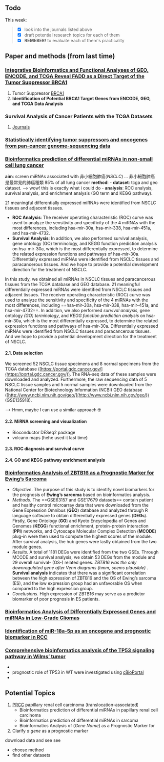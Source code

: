 ## Todo

This week:
>- [x] look into the journals listed above
>- [x] draft potential research topics for each of them
>- [x] **REMEBER!** to evaluate each of them's practicality

## Paper and methods (**from last time**)

### [Integrative Bioinformatics and Functional Analyses of GEO, ENCODE, and TCGA Reveal FADD as a Direct Target of the Tumor Suppressor BRCA1](https://www.mdpi.com/1422-0067/19/5/1458/htm)

1.  Tumor Suppressor [BRCA1](https://www.ntuh.gov.tw/gene-lab-mollab/Fpage.action?muid=4048&fid=3866)
2.  **Identification of Potential BRCA1 Target Genes from ENCODE, GEO, and TCGA Data Analysis**

### Survival Analysis of Cancer Patients with the TCGA Datasets

1.  [Journals](https://www.google.com/search?q=survival+analysis+journal+tcga&client=firefox-b-d&biw=1280&bih=687&ei=vmKaYYG4Eabm2roPq4y9sA4&ved=0ahUKEwiBj9Dp36n0AhUms1YBHStGD-YQ4dUDCA0&uact=5&oq=survival+analysis+journal+tcga&gs_lcp=Cgdnd3Mtd2l6EAM6BwgAELADEBM6CwgAELADEAgQHhATOgQIABATOgYIABAeEBM6BQghEKABSgQIQRgBUNUBWMcfYIEhaAJwAHgAgAHZAYgBkgmSAQU0LjQuMZgBAKABAcgBA8ABAQ&sclient=gws-wiz)

### [Statistically identifying tumor suppressors and oncogenes from pan-cancer genome-sequencing data](https://www.ncbi.nlm.nih.gov/pmc/articles/PMC4757952/)


### [Bioinformatics prediction of differential miRNAs in non-small cell lung cancer](https://journals.plos.org/plosone/article?id=10.1371/journal.pone.0254854)
**aim**: screen miRNAs associated with 非小細胞肺癌(_NSCLC_) ... 非小細胞肺癌是最常見的肺癌種類 85% of all lung cancer
**method**: 
	- **dataset**: tcga and geo dataset. --> wow! this is exactly what i could do
	- **analysis**: ROC analysis, survival analysis, and enrichment analysis (GO term and KEGG pathway).
	
21 meaningful differentially expressed miRNAs were identified from NSCLC tissues and adjacent tissues. 
- **ROC Analysis**: The receiver operating characteristic (ROC) curve was used to analyze the sensitivity and specificity of the 4 miRNAs with the most differences, including hsa-mir-30a, hsa-mir-338, hsa-mir-451a, and hsa-mir-4732. 
- **Survival Analysis**: In addition, we also performed survival analysis, gene ontology (GO) terminology, and KEGG function prediction analysis on hsa-mir-30a, which is the most differentially expressed, to determine the related expression functions and pathways of hsa-mir-30a. Differentially expressed miRNAs were identified from NSCLC tissues and paracancerous tissues. And we hope to provide a potential development direction for the treatment of NSCLC.

In this study, we obtained all miRNAs in NSCLC tissues and paracancerous tissues from the TCGA database and GEO database. 21 meaningful differentially expressed miRNAs were identified from NSCLC tissues and adjacent tissues. The receiver operating characteristic (ROC) curve was used to analyze the sensitivity and specificity of the 4 miRNAs with the most differences, including ==hsa-mir-30a, hsa-mir-338, hsa-mir-451a, and hsa-mir-4732==. In addition, we also performed *survival analysis*, gene ontology *(GO) terminology*, and *KEGG function prediction analysis* on hsa-mir-30a, which is the most differentially expressed, to determine the related expression functions and pathways of hsa-mir-30a. Differentially expressed miRNAs were identified from NSCLC tissues and paracancerous tissues. And we hope to provide a potential development direction for the treatment of NSCLC.


#### 2.1. Data selection

We screened 52 NSCLC tissue specimens and 8 normal specimens from the TCGA database ([https://portal.gdc.cancer.gov/](https://portal.gdc.cancer.gov/)). The RNA-seq data of these samples were downloaded and analyzed. Furthermore, the raw sequencing data of 5 NSCLC tissue samples and 5 normal samples were downloaded from the National Center for Biotechnology Information (NCBI) GEO database ([http://www.ncbi.nlm.nih.gov/geo/](http://www.ncbi.nlm.nih.gov/geo/)) (GSE135918).

--> Hmm, maybe I can use a similar approach 🤓

#### 2.2. MiRNA screening and visualization
- Bioconductor DESeq2 package
- volcano maps (hehe used it last time)
#### 2.3. ROC diagnosis and survival curve
#### 2.4. GO and KEGG pathway enrichment analysis

### [Bioinformatics Analysis of ZBTB16 as a Prognostic Marker for Ewing’s Sarcoma](https://www.hindawi.com/journals/bmri/2021/1989917/)
- _Objective_. The purpose of this study is to identify novel biomarkers for the prognosis of **Ewing’s sarcoma** based on bioinformatics analysis.
- _Methods_. The ==GSE63157 and GSE17679 datasets== contain patient and healthy control microarray data that were downloaded from the Gene Expression Omnibus (**GEO**) database and analyzed through R language software to obtain differentially expressed genes (**DEGs**). Firstly, Gene Ontology (**GO**) and Kyoto Encyclopedia of Genes and Genomes (**KEGG**) functional enrichment, protein-protein interaction (**PPI**) networks, and Cytoscape Molecular Complex Detection (**MCODE**) plug-in were then used to compute the highest scores of the module. After survival analysis, the hub genes were lastly obtained from the two module genes. 
- _Results_. A total of 1181 DEGs were identified from the two GSEs. Through MCODE and survival analysis, we obtain 53 DEGs from the module and 29 overall survival- (OS-) related genes. *ZBTB16 was the only downregulated gene after Venn diagrams (hmm, seems plausible)* . **Survival analysis** indicates that there was a significant correlation between the high expression of ZBTB16 and the OS of Ewing’s sarcoma (ES), and the low expression group had an unfavorable OS when compared to the high expression group.
- _Conclusions_. High expression of ZBTB16 may serve as a predictor biomarker of poor prognosis in ES patients.
### [Bioinformatics Analysis of Differentially Expressed Genes and miRNAs in Low-Grade Gliomas](https://www.ncbi.nlm.nih.gov/pmc/articles/PMC7649870/)

### [Identification of miR-18a-5p as an oncogene and prognostic biomarker in RCC](https://www.ncbi.nlm.nih.gov/pmc/articles/PMC6038077/)

### [Comprehensive bioinformatics analysis of the TP53 signaling pathway in Wilms’ tumor](https://www.ncbi.nlm.nih.gov/pmc/articles/PMC7607069/)

- 
- prognostic role of TP53 in WT were investigated using [cBioPortal](https://www.cbioportal.org/)
- 



## Potential Topics
1. [PRCC](https://portal.gdc.cancer.gov/genes/ENSG00000143294) papillary renal cell carcinoma (translocation-associated)
	- Bioinformatics prediction of differential miRNAs in papillary renal cell carcinoma
	- Bioinformatics prediction of differential miRNAs in sarcoma
	- Bioinformatics Analysis of (_Gene Name_) as a Prognostic Marker for 
2. Clarify _a gene_ as a prognostic marker


download data and see see

- choose method
- find other datasets
